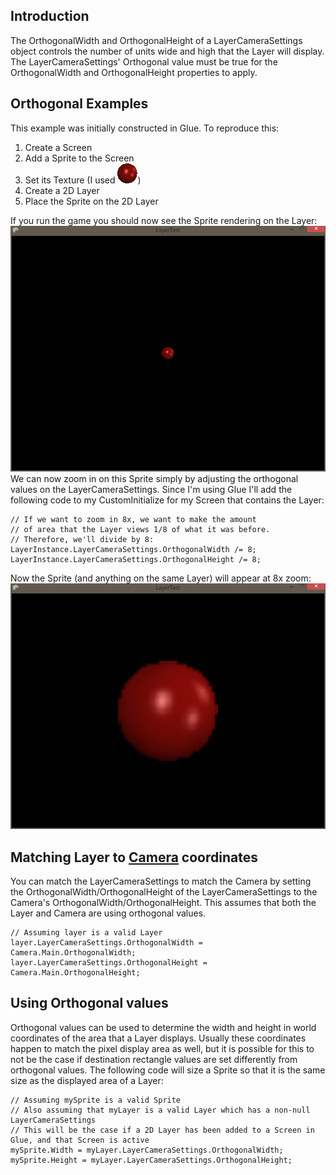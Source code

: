## Introduction

The OrthogonalWidth and OrthogonalHeight of a LayerCameraSettings object controls the number of units wide and high that the Layer will display. The LayerCameraSettings' Orthogonal value must be true for the OrthogonalWidth and OrthogonalHeight properties to apply.

## Orthogonal Examples

This example was initially constructed in Glue. To reproduce this:

1.  Create a Screen
2.  Add a Sprite to the Screen
3.  Set its Texture (I used ![Redball.bmp](/media/migrated_media-Redball.png))
4.  Create a 2D Layer
5.  Place the Sprite on the 2D Layer

If you run the game you should now see the Sprite rendering on the Layer:![Regular2DSpriteOnLayer.PNG](/media/migrated_media-Regular2DSpriteOnLayer.PNG) We can now zoom in on this Sprite simply by adjusting the orthogonal values on the LayerCameraSettings. Since I'm using Glue I'll add the following code to my CustomInitialize for my Screen that contains the Layer:

    // If we want to zoom in 8x, we want to make the amount
    // of area that the Layer views 1/8 of what it was before.
    // Therefore, we'll divide by 8:
    LayerInstance.LayerCameraSettings.OrthogonalWidth /= 8;
    LayerInstance.LayerCameraSettings.OrthogonalHeight /= 8;

Now the Sprite (and anything on the same Layer) will appear at 8x zoom:![Sprite8xzoom.PNG](/media/migrated_media-Sprite8xzoom.PNG)

## Matching Layer to [Camera](/frb/docs/index.php?title=FlatRedBall.Camera "FlatRedBall.Camera") coordinates

You can match the LayerCameraSettings to match the Camera by setting the OrthogonalWidth/OrthogonalHeight of the LayerCameraSettings to the Camera's OrthogonalWidth/OrthogonalHeight. This assumes that both the Layer and Camera are using orthogonal values.

    // Assuming layer is a valid Layer
    layer.LayerCameraSettings.OrthogonalWidth = Camera.Main.OrthogonalWidth;
    layer.LayerCameraSettings.OrthogonalHeight = Camera.Main.OrthogonalHeight;

## Using Orthogonal values

Orthogonal values can be used to determine the width and height in world coordinates of the area that a Layer displays. Usually these coordinates happen to match the pixel display area as well, but it is possible for this to not be the case if destination rectangle values are set differently from orthogonal values. The following code will size a Sprite so that it is the same size as the displayed area of a Layer:

    // Assuming mySprite is a valid Sprite
    // Also assuming that myLayer is a valid Layer which has a non-null LayerCameraSettings
    // This will be the case if a 2D Layer has been added to a Screen in Glue, and that Screen is active
    mySprite.Width = myLayer.LayerCameraSettings.OrthogonalWidth;
    mySprite.Height = myLayer.LayerCameraSettings.OrthogonalHeight;
